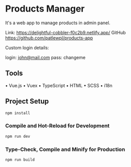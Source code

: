 # Products Manager

It's a web app to manage products in admin panel.

Link: https://delightful-cobbler-f0c2b9.netlify.app/
GitHub https://github.com/patlewpl/products-app

Custom login details:

login: john@mail.com
pass: changeme

## Tools

• Vue.js
• Vuex
• TypeScript
• HTML
• SCSS
• i18n

## Project Setup

```sh
npm install
```

### Compile and Hot-Reload for Development

```sh
npm run dev
```

### Type-Check, Compile and Minify for Production

```sh
npm run build
```
